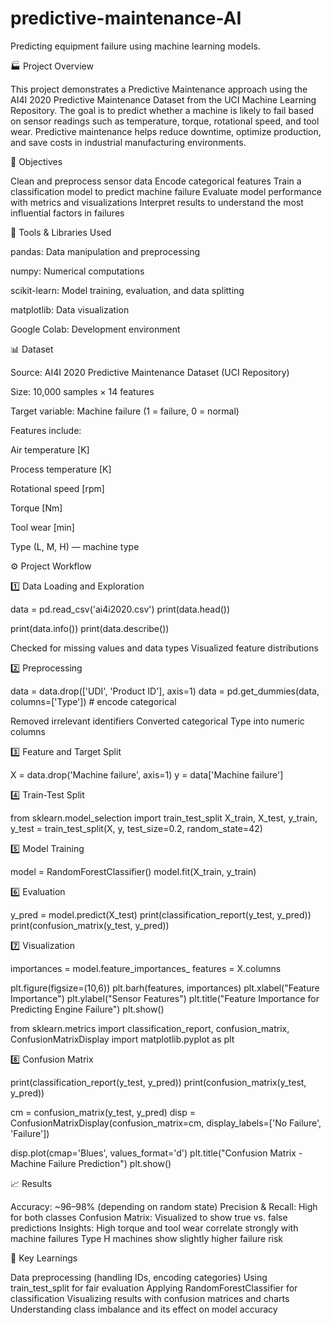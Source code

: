 # predictive-maintenance-AI
Predicting equipment failure using machine learning models.

🏭 Project Overview

This project demonstrates a Predictive Maintenance approach using the AI4I 2020 Predictive Maintenance Dataset from the UCI Machine Learning Repository.
The goal is to predict whether a machine is likely to fail based on sensor readings such as temperature, torque, rotational speed, and tool wear.
Predictive maintenance helps reduce downtime, optimize production, and save costs in industrial manufacturing environments.


🎯 Objectives

Clean and preprocess sensor data
Encode categorical features
Train a classification model to predict machine failure
Evaluate model performance with metrics and visualizations
Interpret results to understand the most influential factors in failures


🧰 Tools & Libraries Used

pandas: Data manipulation and preprocessing

numpy: Numerical computations

scikit-learn:	Model training, evaluation, and data splitting

matplotlib:	Data visualization

Google Colab:	Development environment


📊 Dataset

Source: AI4I 2020 Predictive Maintenance Dataset (UCI Repository)

Size: 10,000 samples × 14 features

Target variable: Machine failure (1 = failure, 0 = normal)

Features include:

Air temperature [K]

Process temperature [K]

Rotational speed [rpm]

Torque [Nm]

Tool wear [min]

Type (L, M, H) — machine type


⚙️ Project Workflow


1️⃣ Data Loading and Exploration

data = pd.read_csv('ai4i2020.csv')
print(data.head())

print(data.info())
print(data.describe())

Checked for missing values and data types
Visualized feature distributions


2️⃣ Preprocessing

data = data.drop(['UDI', 'Product ID'], axis=1)
data = pd.get_dummies(data, columns=['Type'])  # encode categorical

Removed irrelevant identifiers
Converted categorical Type into numeric columns


3️⃣ Feature and Target Split

X = data.drop('Machine failure', axis=1)
y = data['Machine failure']


4️⃣ Train-Test Split

from sklearn.model_selection import train_test_split
X_train, X_test, y_train, y_test = train_test_split(X, y, test_size=0.2, random_state=42)


5️⃣ Model Training

model = RandomForestClassifier()
model.fit(X_train, y_train)


6️⃣ Evaluation

y_pred = model.predict(X_test)
print(classification_report(y_test, y_pred))
print(confusion_matrix(y_test, y_pred))


7️⃣ Visualization

importances = model.feature_importances_
features = X.columns

plt.figure(figsize=(10,6))
plt.barh(features, importances)
plt.xlabel("Feature Importance")
plt.ylabel("Sensor Features")
plt.title("Feature Importance for Predicting Engine Failure")
plt.show()

from sklearn.metrics import classification_report, confusion_matrix, ConfusionMatrixDisplay
import matplotlib.pyplot as plt


8️⃣ Confusion Matrix

print(classification_report(y_test, y_pred))
print(confusion_matrix(y_test, y_pred))

cm = confusion_matrix(y_test, y_pred)
disp = ConfusionMatrixDisplay(confusion_matrix=cm, display_labels=['No Failure', 'Failure'])

disp.plot(cmap='Blues', values_format='d')
plt.title("Confusion Matrix - Machine Failure Prediction")
plt.show()


📈 Results

Accuracy: ~96–98% (depending on random state)
Precision & Recall: High for both classes
Confusion Matrix:
Visualized to show true vs. false predictions
Insights:
High torque and tool wear correlate strongly with machine failures
Type H machines show slightly higher failure risk


🧠 Key Learnings

Data preprocessing (handling IDs, encoding categories)
Using train_test_split for fair evaluation
Applying RandomForestClassifier for classification
Visualizing results with confusion matrices and charts
Understanding class imbalance and its effect on model accuracy
